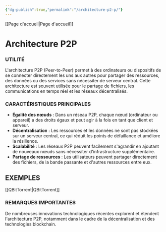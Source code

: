 ```yaml
---
{"dg-publish":true,"permalink":"/architecture-p2-p/"}
---
```



[[Page d'accueil\|Page d'accueil]]
# Architecture P2P

### **UTILITÉ**
L'architecture P2P (Peer-to-Peer) permet à des ordinateurs ou dispositifs de se connecter directement les uns aux autres pour partager des ressources, des données ou des services sans nécessiter de serveur central. Cette architecture est souvent utilisée pour le partage de fichiers, les communications en temps réel et les réseaux décentralisés.

### **CARACTÉRISTIQUES PRINCIPALES**
- **Égalité des nœuds** : Dans un réseau P2P, chaque nœud (ordinateur ou appareil) a des droits égaux et peut agir à la fois en tant que client et serveur.
- **Décentralisation** : Les ressources et les données ne sont pas stockées sur un serveur central, ce qui réduit les points de défaillance et améliore la résilience.
- **Scalabilité** : Les réseaux P2P peuvent facilement s'agrandir en ajoutant de nouveaux nœuds sans nécessiter d'infrastructure supplémentaire.
- **Partage de ressources** : Les utilisateurs peuvent partager directement des fichiers, de la bande passante et d'autres ressources entre eux.

## **EXEMPLES**
[[QBitTorrent\|QBitTorrent]] 

### **REMARQUES IMPORTANTES**
De nombreuses innovations technologiques récentes explorent et étendent l'architecture P2P, notamment dans le cadre de la décentralisation et des technologies blockchain.


